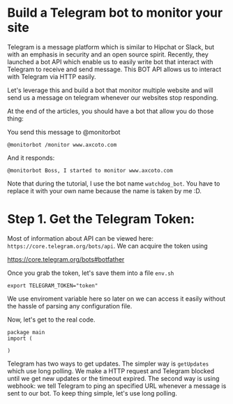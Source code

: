 # Build a Telegram bot to monitor your site

Telegram is a message platform which is similar to Hipchat or Slack, but
with an emphasis in security and an open source spirit. Recently, they
launched a bot API which enable us to easily write bot that interact
with Telegram to receive and send message. This BOT API allows us to
interact with Telegram via HTTP easily. 

Let's leverage this and build a bot that monitor multiple website and
will send us a message on telegram whenever our websites stop
responding.

At the end of the articles, you should have a bot that allow you do
those thing:

You send this message to @monitorbot

```
@monitorbot /monitor www.axcoto.com
```

And it responds:

```
@monitorbot Boss, I started to monitor www.axcoto.com
```

Note that during the tutorial, I use the bot name `watchdog_bot`. You
have to replace it with your own name because the name is taken by me
:D.

# Step 1. Get the Telegram Token:

Most of information about API can be viewed here:
`https://core.telegram.org/bots/api`. We can acquire the token using

https://core.telegram.org/bots#botfather

Once you grab the token, let's save them into a file `env.sh`

```
export TELEGRAM_TOKEN="token"
```

We use enviroment variable here so later on we can access it easily
without the hassle of parsing any configuration file. 


Now, let's get to the real code.

```
package main
import (

)
```

Telegram has two ways to get updates. The simpler way is `getUpdates`
which use long polling. We make a HTTP request and Telegram blocked
until we get new updates or the timeout expired. The second way is using
webhook: we tell Telegram to ping an specified URL whenever a message is
sent to our bot. To keep thing simple, let's use long polling.


```
```
